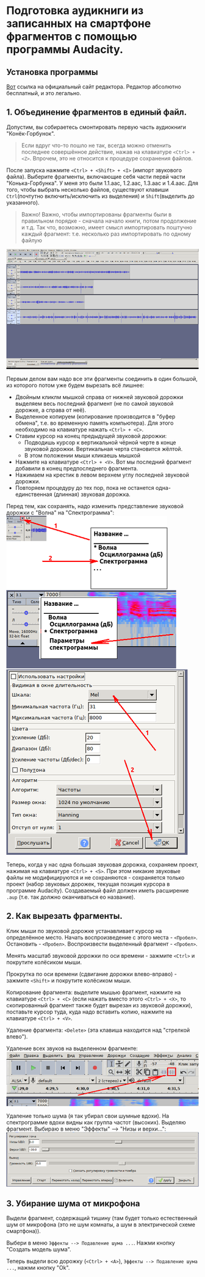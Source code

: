 # Подготовка аудикниги из записанных на смартфоне фрагментов с помощью программы Audacity.

## Установка программы

[Вот](https://www.audacityteam.org/) ссылка на официальный сайт редактора. Редактор абсолютно бесплатный, и это легально.

## 1. Объединение фрагментов в единый файл.

Допустим, вы собираетесь смонтировать первую часть аудиокниги "Конёк-Горбунок".

> Если вдруг что-то пошло не так, всегда можно отменить последнее совершённое действие, нажав на клавиатуре ```<Ctrl> + <Z>```. Впрочем, это не относится к процедуре сохранения файлов.

После запуска нажмите ```<Ctrl> + <Shift> + <I>``` (импорт звукового файла). Выберите фрагменты, включающие себя части первй части "Конька-Горбунка". У меня это были 1.1.aac, 1.2.aac, 1.3.aac и 1.4.aac. Для того, чтобы выбрать несколько файлов, существуют клавиши ```Ctrl```(почтутно включить/исключить из выделения) и ```Shift```(выделить до указанного).

> Важно! Важно, чтобы импортированы фрагменты были в правильном порядке - сначала начало книги, потом продолжение и т.д. Так что, возможно, имеет смысл импортировать поштучно каждый фрагмент: т.е. несколько раз импортировать по одному файлую

![Импортировали фрагменты](1.png)

Первым делом вам надо все эти фрагменты соединить в один большой, из которого потом уже будем вырезать всё лишнее:
* Двойным кликлм мышкой справа от нижней звуковой дорожки выделяем весь последний фрагмент (не по самой звуковой дорожке, а справа от неё).
* Выделенное копируем (копирование производится в "буфер обмена", т.е. во временную память компьютера). Для этого необходимо на клавиатуре нажать ```<Ctrl> + <C>```.
* Ставим курсор на конец предыдущей звуковой дорожки:
	* Подводишь курсор к вертикальной чёрной черте в конце звуковой дорожки. Вертикальная черта становится жёлтой.
	* В этом положении мыши кликаешь мышкой
* Нажмите на клавиатуре ```<Ctrl> + <V>```. Вот мы последний фрагмент добавили в конец предпоследнего фрагмента.
* Нажимаем на крестик в левом верхнем углу последней звуковой дорожки.
* Повторяем процедуру до тех пор, пока не останется одна-единственная (длинная) звуковая дорожка.

Перед тем, как сохранять, надо изменить представление звуковой дорожки с "Волна" на "Спектрограмма":
![Переключение с "Волна" на "Спектрограмма"](2.png)
![Вызов окна настройки параметров спектрограммы](3.png)
![Параметры спектрограммы](4.png)

Теперь, когда у нас одна большая звуковая дорожка, сохраняем проект, нажимая на клавиатуре ```<Ctrl> + <S>```. При этом никакие звуковые файлы не модифицируются и не сохраняются - сохраняется только проект (набор звуковых дорожек, текущая позиция курсора в программе Audacity). Создаваемый файл должен иметь расширение ```.aup``` (т.е. так должно оканчиваться ео название).

## 2. Как вырезать фрагменты.

Клик мыши по звуковой дорожке устанавливает курсор на определённое место. Начать воспроизведение с этого места - ```<Пробел>```. Остановить - ```<Пробел>```. Воспроизвести выделенный фрагмент - ```<Пробел>```.

Менять масштаб звуковой дорожки по оси времени - зажмите ```<Ctrl>``` и покрутите колёсиком мыши.

Прокрутка по оси времени (сдвигание дорожки влево-вправо) - зажмите ```<Shift>``` и покрутите колёсиком мыши.

Копирование фрагмента: выделите мышью фрагмент, нажмите на клавиатуре ```<Ctrl> + <C>``` (если нажать вместо этого ```<Ctrl> + <X>```, то скопированный фрагмент также будет вырезан из звуковой дорожки), поставьте курсор туда, куда надо вставить копию, нажмите на клавиатуре ```<Ctrl> + <V>```.

Удаление фрагмента: ```<Delete>``` (эта клавиша находится над "стрелкой влево").

Удаление всех звуков на выделенном фрагменте:
![Удаление звуков из фрагмента](5.png)

Удаление  только шума (я так убирал свои шумные вдохи). На спектрограмме вдохи видны как группа частот (высоких). Выделяю фрагмент. Выбираю в меню "Эффекты" --> "Низы и верхи...":
![Удаление верхних частот](6.png)

## 3. Убирание шума от микрофона

Выдели фрагмент, содержащий тишину (там будет только естественный шум от микрофона (это не шум комнаты, а шум в электрической схеме смартфона)).

Выбери в меню ```Эффекты --> Подавление шума ...```. Нажми кнопку "Создать модель шума".

Теперь выдели всю дорожку (```<Ctrl> + <A>```), ```Эффекты --> Подавление шума ...```, нажми кнопку "Ok".
